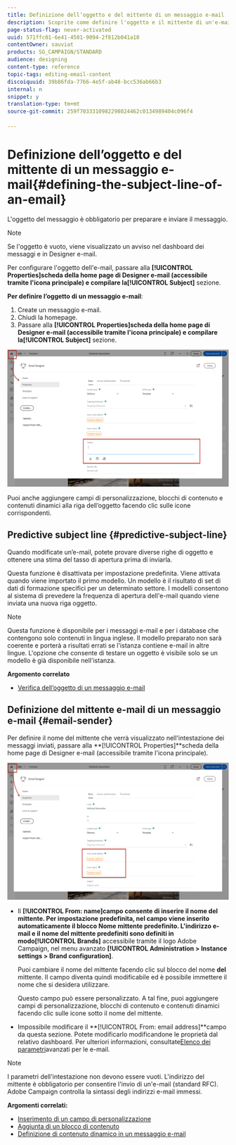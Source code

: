 ```yaml
---
title: Definizione dell’oggetto e del mittente di un messaggio e-mail
description: Scoprite come definire l'oggetto e il mittente di un'e-mail in Designer e-mail.
page-status-flag: never-activated
uuid: 571ffc01-6e41-4501-9094-2f812b041a10
contentOwner: sauviat
products: SG_CAMPAIGN/STANDARD
audience: designing
content-type: reference
topic-tags: editing-email-content
discoiquuid: 39b86fda-7766-4e5f-ab48-bcc536ab66b3
internal: n
snippet: y
translation-type: tm+mt
source-git-commit: 259f7033310982298024462c0134989404c096f4

---
```



# Definizione dell’oggetto e del mittente di un messaggio e-mail{#defining-the-subject-line-of-an-email}

L&#39;oggetto del messaggio è obbligatorio per preparare e inviare il messaggio.

>[!NOTE]
>
>Se l&#39;oggetto è vuoto, viene visualizzato un avviso nel dashboard dei messaggi e in Designer e-mail.

Per configurare l&#39;oggetto dell&#39;e-mail, passare alla **[!UICONTROL Properties]**scheda della home page di Designer e-mail (accessibile tramite l&#39;icona principale) e compilare la**[!UICONTROL Subject]** sezione.

**Per definire l’oggetto di un messaggio e-mail**:

1. Create un messaggio e-mail.
1. Chiudi la homepage.
1. Passare alla **[!UICONTROL Properties]**scheda della home page di Designer e-mail (accessibile tramite l&#39;icona principale) e compilare la**[!UICONTROL Subject]** sezione.

![](assets/email_designer_subject.png)

Puoi anche aggiungere campi di personalizzazione, blocchi di contenuto e contenuti dinamici alla riga dell’oggetto facendo clic sulle icone corrispondenti.

## Predictive subject line {#predictive-subject-line}

Quando modificate un’e-mail, potete provare diverse righe di oggetto e ottenere una stima del tasso di apertura prima di inviarla.

Questa funzione è disattivata per impostazione predefinita. Viene attivata quando viene importato il primo modello. Un modello è il risultato di set di dati di formazione specifici per un determinato settore. I modelli consentono al sistema di prevedere la frequenza di apertura dell&#39;e-mail quando viene inviata una nuova riga oggetto.

>[!NOTE]
>
>Questa funzione è disponibile per i messaggi e-mail e per i database che contengono solo contenuti in lingua inglese. Il modello preparato non sarà coerente e porterà a risultati errati se l&#39;istanza contiene e-mail in altre lingue. L&#39;opzione che consente di testare un oggetto è visibile solo se un modello è già disponibile nell&#39;istanza.

**Argomento correlato**

* [Verifica dell’oggetto di un messaggio e-mail](../../sending/using/testing-subject-line-email.md)

## Definizione del mittente e-mail di un messaggio e-mail {#email-sender}

Per definire il nome del mittente che verrà visualizzato nell&#39;intestazione dei messaggi inviati, passare alla **[!UICONTROL Properties]**scheda della home page di Designer e-mail (accessibile tramite l&#39;icona principale).

![](assets/delivery_content_edition16.png)

* Il **[!UICONTROL From: name]**campo consente di inserire il nome del mittente. Per impostazione predefinita, nel campo viene inserito automaticamente il blocco** Nome **mittente predefinito. L&#39;indirizzo e-mail e il nome del mittente predefiniti sono definiti in modo**[!UICONTROL Brands]** accessibile tramite il logo Adobe Campaign, nel menu avanzato **[!UICONTROL Administration > Instance settings > Brand configuration]**.

   Puoi cambiare il nome del mittente facendo clic sul blocco del nome **del** mittente. Il campo diventa quindi modificabile ed è possibile immettere il nome che si desidera utilizzare.

   Questo campo può essere personalizzato. A tal fine, puoi aggiungere campi di personalizzazione, blocchi di contenuto e contenuti dinamici facendo clic sulle icone sotto il nome del mittente.

* Impossibile modificare il **[!UICONTROL From: email address]**campo da questa sezione. Potete modificarlo modificandone le proprietà dal relativo dashboard. Per ulteriori informazioni, consultate[Elenco dei parametri](../../administration/using/configuring-email-channel.md#advanced-parameters)avanzati per le e-mail.

>[!NOTE]
>
>I parametri dell&#39;intestazione non devono essere vuoti. L&#39;indirizzo del mittente è obbligatorio per consentire l&#39;invio di un&#39;e-mail (standard RFC). Adobe Campaign controlla la sintassi degli indirizzi e-mail immessi.

**Argomenti correlati:**

* [Inserimento di un campo di personalizzazione](../../designing/using/personalization.md#inserting-a-personalization-field)
* [Aggiunta di un blocco di contenuto](../../designing/using/personalization.md#adding-a-content-block)
* [Definizione di contenuto dinamico in un messaggio e-mail](../../designing/using/personalization.md#defining-dynamic-content-in-an-email)
